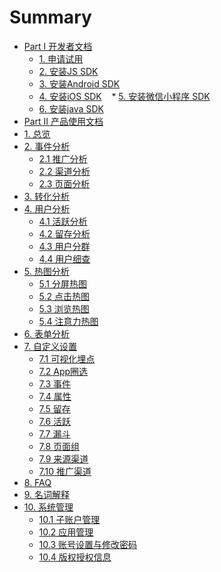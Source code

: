 # Summary

* [Part I 开发者文档]()
    * [1. 申请试用](开发者文档/申请试用.md)
    * [2. 安装JS SDK](开发者文档/安装JSSDK.md)
    * [3. 安装Android SDK](开发者文档/安装AndroidSDK.md)
    * [4. 安装iOS SDK](开发者文档/安装iOSSDK.md)
    * [5. 安装微信小程序 SDK](开发者文档/安装微信小程序SDK.md)
    * [6. 安装java SDK](开发者文档/安装javaSDK.md)
* [Part Ⅱ 产品使用文档]()
* [1. 总览](Dashboard总览/Dashboard.md)
* [2. 事件分析]()
    * [2.1 推广分析](获客分析/推广分析.md)
    * [2.2 渠道分析](获客分析/渠道分析.md)
    * [2.3 页面分析](行为分析/页面分析.md)
* [3. 转化分析](转化分析/漏斗分析.md)
* [4. 用户分析]()
    * [4.1 活跃分析](用户分析/活跃分析.md)
    * [4.2 留存分析](用户分析/留存分析.md)
    * [4.3 用户分群](用户分析/用户分群.md)
    * [4.4 用户细查](用户分析/用户细查.md)
* [5. 热图分析]()
    * [5.1 分屏热图](行为分析/分屏热图.md)
    * [5.2 点击热图](行为分析/点击热图.md)
    * [5.3 浏览热图](行为分析/浏览热图.md)
    * [5.4 注意力热图](行为分析/注意力热图.md)
* [6. 表单分析](行为分析/表单分析.md)
* [7. 自定义设置]()
    * [7.1 可视化埋点](自定义设置/可视化埋点.md)
    * [7.2 App圈选](自定义设置/App圈选.md)
    * [7.3 事件](自定义设置/自定义事件.md)
    * [7.4 属性](自定义设置/自定义属性.md)
    * [7.5 留存](自定义设置/自定义留存.md)
    * [7.6 活跃](自定义设置/自定义活跃.md)
    * [7.7 漏斗](自定义设置/自定义漏斗.md)
    * [7.8 页面组](自定义设置/页面组.md)
    * [7.9 来源渠道](自定义设置/来源渠道.md)
    * [7.10 推广渠道](自定义设置/推广管理.md)
* [8. FAQ](FAQ.md)
* [9. 名词解释](名词解释.md)
* [10. 系统管理]()
    * [10.1 子账户管理](系统管理/子账户管理.md)
    * [10.2 应用管理](系统管理/应用管理.md)
    * [10.3 账号设置与修改密码](系统管理/账号设置与修改密码.md)
    * [10.4 版权授权信息](系统管理/版权授权信息.md)
    
  

 
    

